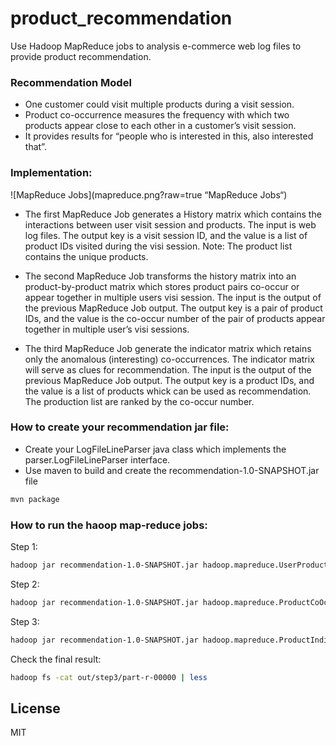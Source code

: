 # product_recommendation
Use Hadoop MapReduce jobs to analysis e-commerce web log files to provide product recommendation.

### Recommendation Model
- One customer could visit multiple products during a visit session.
- Product co-occurrence measures the frequency with which two products appear close to each other in a customer’s visit session.
- It provides results for “people who is interested in this, also interested that”.

### Implementation:

![MapReduce Jobs](mapreduce.png?raw=true “MapReduce Jobs“)
- The first MapReduce Job generates a History matrix which contains the interactions between user visit session and products. The input is web log files. The output key is a visit session ID, and the value is a list of product IDs visited during the visi session. Note: The product list contains the unique products.

- The second MapReduce Job transforms the history matrix into an product-by-product matrix which stores product pairs co-occur or appear together in multiple users visi session. The input is the output of the previous MapReduce Job output. The output key is a pair of product IDs, and the value is the co-occur number of the pair of products appear together in multiple user’s visi sessions.

- The third MapReduce Job generate the indicator matrix which retains only the anomalous (interesting) co-occurrences. The indicator matrix will serve as clues for recommendation. The input is the output of the previous MapReduce Job output. The output key is a product IDs, and the value is a list of products whick can be used as recommendation. The production list are ranked by the co-occur number.

### How to create your recommendation jar file:
* Create your LogFileLineParser java class which implements the parser.LogFileLineParser interface.
* Use maven to build and create the recommendation-1.0-SNAPSHOT.jar file 
```sh
mvn package
```

### How to run the haoop map-reduce jobs:

Step 1:
```sh
hadoop jar recommendation-1.0-SNAPSHOT.jar hadoop.mapreduce.UserProductDriver -DlogFileLineParserClass="<your LogFileLineParser class name>" <your logfiles HDFS path> out/step1
```

Step 2:
```sh
hadoop jar recommendation-1.0-SNAPSHOT.jar hadoop.mapreduce.ProductCoOccurDriver out/step1 out/step2
```

Step 3:
```sh
hadoop jar recommendation-1.0-SNAPSHOT.jar hadoop.mapreduce.ProductIndicatorDriver out/step2 out/step3
```

Check the final result:
```sh
hadoop fs -cat out/step3/part-r-00000 | less
```
License
----

MIT
